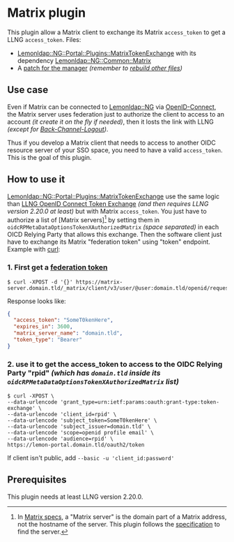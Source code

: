 # Matrix plugin

This plugin allow a Matrix client to exchange its Matrix `access_token` to
get a LLNG `access_token`. Files:

- [Lemonldap::NG::Portal::Plugins::MatrixTokenExchange](./MatrixTokenExchange.pm) with its dependency [Lemonldap::NG::Common::Matrix](./Matrix.pm)
- A [patch for the manager](./manager.patch) _(remember to [rebuild other files](../UpdateManager.md))_

## Use case

Even if Matrix can be connected to [Lemonldap::NG](https://lemonldap-ng.org)
via [OpenID-Connect](https://lemonldap-ng.org/documentation/latest/applications/matrix.html),
the Matrix server uses federation just to authorize the client to access to an account _(it create it on the fly if needed)_,
then it losts the link with LLNG _(except for [Back-Channel-Logout](https://openid.net/specs/openid-connect-backchannel-1_0.html))_.

Thus if you develop a Matrix client that needs to access to another OIDC resource server of your SSO space,
you need to have a valid `access_token`. This is the goal of this plugin.

## How to use it

[Lemonldap::NG::Portal::Plugins::MatrixTokenExchange](./MatrixTokenExchange.pm)
use the same logic than [LLNG OpenID Connect Token Exchange](https://lemonldap-ng.org/documentation/latest/oidctokenexchange)
_(and then requires LLNG version 2.20.0 at least)_
but with Matrix `access_token`. You just have to authorize a list of [Matrix servers][^1] by setting them in
`oidcRPMetaDataOptionsTokenXAuthorizedMatrix` _(space separated)_ in each OICD Relying Party
that allows this exchange. Then the software client just have to exchange its
Matrix "federation token" using "token" endpoint. Example with [curl](https://manpages.debian.org/unstable/curl/curl.1.en.html):

### 1. First get a [federation token](https://spec.matrix.org/v1.14/client-server-api/#openid)
```Shell
$ curl -XPOST -d '{}' https://matrix-server.domain.tld/_matrix/client/v3/user/@user:domain.tld/openid/request_token
```
Response looks like:
```json
{
  "access_token": "SomeT0kenHere",
  "expires_in": 3600,
  "matrix_server_name": "domain.tld", 
  "token_type": "Bearer"
}
```

### 2. use it to get the access_token to access to the OIDC Relying Party "rpid" _(which has `domain.tld` inside its `oidcRPMetaDataOptionsTokenXAuthorizedMatrix` list)_
```Shell
$ curl -XPOST \
--data-urlencode 'grant_type=urn:ietf:params:oauth:grant-type:token-exchange' \
--data-urlencode 'client_id=rpid' \
--data-urlencode 'subject_token=SomeT0kenHere' \
--data-urlencode 'subject_issuer=domain.tld' \
--data-urlencode 'scope=openid profile email' \
--data-urlencode 'audience=rpid' \
https://lemon-portal.domain.tld/oauth2/token
```

If client isn't public, add `--basic -u 'client_id:password'`

## Prerequisites

This plugin needs at least LLNG version 2.20.0.

[^1]: In [Matrix specs](https://spec.matrix.org/latest/), a "Matrix server" is the domain part of a Matrix address, not the hostname of the server.
This plugin follows the [specification](https://spec.matrix.org/v1.14/server-server-api/#server-discovery) to find the server.
